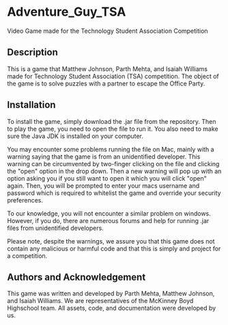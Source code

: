 # Adventure_Guy_TSA
Video Game made for the Technology Student Association Competition

## Description
This is a game that Matthew Johnson, Parth Mehta, and Isaiah Williams made for Technology Student Association (TSA) competition. The object of the game is to solve puzzles with a partner to escape the Office Party.

## Installation
To install the game, simply download the .jar file from the repository. Then to play the game, you need to open the file to run it. You also need to make sure the Java JDK is installed on your computer.

You may encounter some problems running the file on Mac, mainly with a warning saying that the game is from an unidentified developer. This warning can be circumvented by two-finger clicking on the file and clicking the "open" option in the drop down. Then a new warning will pop up with an option asking you if you still want to open it which you will click "open" again. Then, you will be prompted to enter your macs username and password which is required to whitelist the game and override your security preferences. 

To our knowledge, you will not encounter a similar problem on windows. However, if you do, there are numerous forums and help for running .jar files from unidentified developers. 

Please note, despite the warnings, we assure you that this game does not contain any malicious or harmful code and that this is simply and project for a competition.

## Authors and Acknowledgement
This game was written and developed by Parth Mehta, Matthew Johnson, and Isaiah Williams. We are representatives of the McKinney Boyd Highschool team. All assets, code, and documentation were developed by us.
